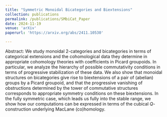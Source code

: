 ```yaml
---
title: "Symmetric Monoidal Bicategories and Biextensions"
collection: publications
permalink: /publications/SMbiCat_Paper
date: 2024-11-19
venue: 'arXiv'
paperurl: 'https://arxiv.org/abs/2411.10530'

---
```

Abstract: We study monoidal 2-categories and bicategories in terms of categorical extensions and the cohomological data they determine in appropriate cohomology theories with coefficients in Picard groupoids. In particular, we analyze the hierarchy of possible commutativity conditions in terms of progressive stabilization of these data. We also show that monoidal structures on bicategories give rise to biextensions of a pair of (abelian) groups by a Picard groupoid, and that the progressive vanishing of obstructions determined by the tower of commutative structures corresponds to appropriate symmetry conditions on these biextensions. In the fully symmetric case, which leads us fully into the stable range, we show how our computations can be expressed in terms of the cubical $Q$-construction underlying MacLane (co)homology.

<!-- Recommended citation: Your Name, You. (2009). "Paper Title Number 1." <i>Journal 1</i>. 1(1). -->
